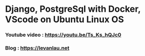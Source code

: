 # Django, PostgreSql with Docker, VScode on Ubuntu Linux OS

### Youtube video : https://youtu.be/Ts_Ks_hQJc0
### Blog : https://levanlau.net

